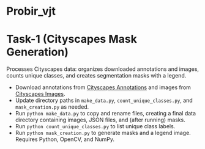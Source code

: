 # Probir_vjt

# Task-1 (Cityscapes Mask Generation)
Processes Cityscapes data: organizes downloaded annotations and images, counts unique classes, and creates segmentation masks with a legend.  
- Download annotations from [Cityscapes Annotations](https://www.cityscapes-dataset.com/file-handling/?packageID=1) and images from [Cityscapes Images](https://www.cityscapes-dataset.com/file-handling/?packageID=3).  
- Update directory paths in `make_data.py`, `count_unique_classes.py`, and `mask_creation.py` as needed.  
- Run `python make_data.py` to copy and rename files, creating a final data directory containing images, JSON files, and (after running) masks.  
- Run `python count_unique_classes.py` to list unique class labels.  
- Run `python mask_creation.py` to generate masks and a legend image.  
Requires Python, OpenCV, and NumPy.
